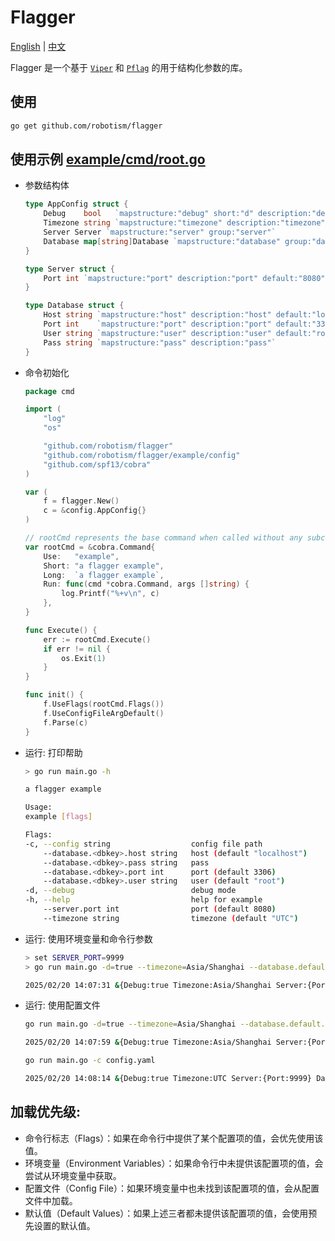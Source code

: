 # Flagger

[English](README.md) | [中文](README.cn.md)

Flagger 是一个基于 [`Viper`](https://github.com/spf13/viper) 和 [`Pflag`](https://github.com/spf13/pflag) 的用于结构化参数的库。

## 使用

```bash
go get github.com/robotism/flagger
```

## 使用示例 [example/cmd/root.go](example/cmd/root.go)

- 参数结构体

  ```go
  type AppConfig struct {
      Debug    bool   `mapstructure:"debug" short:"d" description:"debug mode" default:"false"`
      Timezone string `mapstructure:"timezone" description:"timezone" default:"UTC"`
      Server Server `mapstructure:"server" group:"server"`
      Database map[string]Database `mapstructure:"database" group:"database" mapkey:"<dbkey>"`
  }

  type Server struct {
      Port int `mapstructure:"port" description:"port" default:"8080"`
  }

  type Database struct {
      Host string `mapstructure:"host" description:"host" default:"localhost"`
      Port int    `mapstructure:"port" description:"port" default:"3306"`
      User string `mapstructure:"user" description:"user" default:"root"`
      Pass string `mapstructure:"pass" description:"pass"`
  }
  ```

- 命令初始化

  ```go
  package cmd

  import (
      "log"
      "os"

      "github.com/robotism/flagger"
      "github.com/robotism/flagger/example/config"
      "github.com/spf13/cobra"
  )

  var (
      f = flagger.New()
      c = &config.AppConfig{}
  )

  // rootCmd represents the base command when called without any subcommands
  var rootCmd = &cobra.Command{
      Use:   "example",
      Short: "a flagger example",
      Long:  `a flagger example`,
      Run: func(cmd *cobra.Command, args []string) {
          log.Printf("%+v\n", c)
      },
  }

  func Execute() {
      err := rootCmd.Execute()
      if err != nil {
          os.Exit(1)
      }
  }

  func init() {
      f.UseFlags(rootCmd.Flags())
      f.UseConfigFileArgDefault()
      f.Parse(c)
  }


  ```

- 运行: 打印帮助

  ```bash
  > go run main.go -h

  a flagger example

  Usage:
  example [flags]

  Flags:
  -c, --config string                  config file path
      --database.<dbkey>.host string   host (default "localhost")
      --database.<dbkey>.pass string   pass
      --database.<dbkey>.port int      port (default 3306)
      --database.<dbkey>.user string   user (default "root")
  -d, --debug                          debug mode
  -h, --help                           help for example
      --server.port int                port (default 8080)
      --timezone string                timezone (default "UTC")

  ```

- 运行: 使用环境变量和命令行参数

  ```bash
  > set SERVER_PORT=9999
  > go run main.go -d=true --timezone=Asia/Shanghai --database.default.host=127.0.0.1

  2025/02/20 14:07:31 &{Debug:true Timezone:Asia/Shanghai Server:{Port:9999} Database:map[default:{Host:127.0.0.1 Port:3306 User:root Pass:}]}
  ```

- 运行: 使用配置文件

  ```bash
  go run main.go -d=true --timezone=Asia/Shanghai --database.default.host=127.0.0.1 -c config.yaml

  2025/02/20 14:07:59 &{Debug:true Timezone:Asia/Shanghai Server:{Port:9999} Database:map[default:{Host:127.0.0.1 Port:4000 User:root Pass:12345678}]}

  go run main.go -c config.yaml

  2025/02/20 14:08:14 &{Debug:true Timezone:UTC Server:{Port:9999} Database:map[default:{Host:xxx.xxx.xxx.xxx Port:4000 User:root Pass:12345678}]}

  ```

## 加载优先级:

- 命令行标志（Flags）：如果在命令行中提供了某个配置项的值，会优先使用该值。
- 环境变量（Environment Variables）：如果命令行中未提供该配置项的值，会尝试从环境变量中获取。
- 配置文件（Config File）：如果环境变量中也未找到该配置项的值，会从配置文件中加载。
- 默认值（Default Values）：如果上述三者都未提供该配置项的值，会使用预先设置的默认值。
